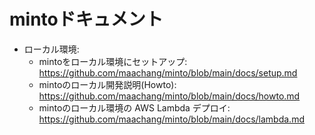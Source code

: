 # mintoドキュメント

- ローカル環境:
  - mintoをローカル環境にセットアップ: https://github.com/maachang/minto/blob/main/docs/setup.md
  - mintoのローカル開発説明(Howto): https://github.com/maachang/minto/blob/main/docs/howto.md
  - mintoのローカル環境の AWS Lambda デプロイ: https://github.com/maachang/minto/blob/main/docs/lambda.md
